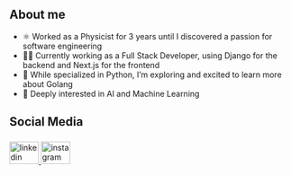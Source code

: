 ## About me

- ⚛️ Worked as a Physicist for 3 years until I discovered a passion for software engineering 
- 👨‍💻 Currently working as a Full Stack Developer, using Django for the backend and Next.js for the frontend 
- 🚀 While specialized in Python, I’m exploring and excited to learn more about Golang 
- 🤖 Deeply interested in AI and Machine Learning 

<h2 align="left">Social Media</h2>

###

<div align="left">
  <a href="https://www.linkedin.com/in/leandro-souza-0512a2194">
    <img src="https://raw.githubusercontent.com/maurodesouza/profile-readme-generator/master/src/assets/icons/social/linkedin/default.svg" width="52" height="40" alt="linkedin logo"  />
  </a>
  <a href="https://www.instagram.com/leandsouza/">
    <img src="https://raw.githubusercontent.com/maurodesouza/profile-readme-generator/master/src/assets/icons/social/instagram/default.svg" width="52" height="40" alt="instagram logo"  />
  </a>
</div>


###
